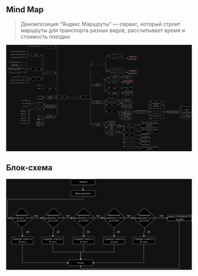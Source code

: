 ## Mind Map
> Декомпозиция "Яндекс Маршруты" — сервис, который строит маршруты для транспорта разных видов, рассчитывает время и стоимость поездки.

![Mind Map](./Яндекс.Маршрут..jpg)

## Блок-схема

![Блок-схема](./Блок-%20схема.jpg)
